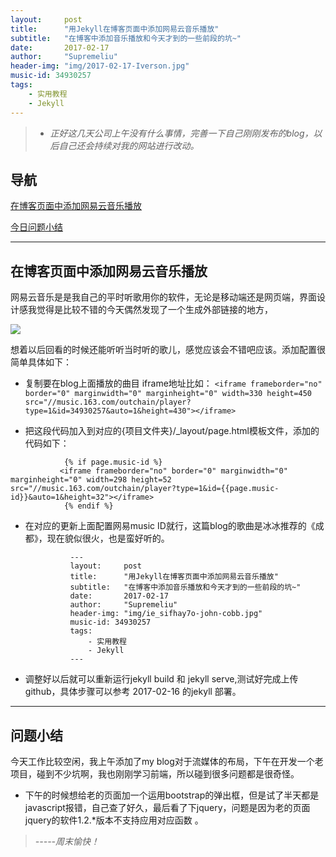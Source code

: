 ```yaml
---
layout:     post
title:      "用Jekyll在博客页面中添加网易云音乐播放"
subtitle:   "在博客中添加音乐播放和今天才到的一些前段的坑~"
date:       2017-02-17
author:     "Supremeliu"
header-img: "img/2017-02-17-Iverson.jpg"
music-id: 34930257
tags:
    - 实用教程
    - Jekyll
---
```




>* *正好这几天公司上午没有什么事情，完善一下自己刚刚发布的blog，以后自己还会持续对我的网站进行改动。*

## 导航
[在博客页面中添加网易云音乐播放](#build1)


[今日问题小结](#build2)






---
##  在博客页面中添加网易云音乐播放

网易云音乐是是我自己的平时听歌用你的软件，无论是移动端还是网页端，界面设计感我觉得是比较不错的今天偶然发现了一个生成外部链接的地方，

![](https://cl.ly/1d320F2J0Z1X/Image%202017-02-18%20at%2001.57.50.png)



想着以后回看的时候还能听听当时听的歌儿，感觉应该会不错吧应该。添加配置很简单具体如下：


* 复制要在blog上面播放的曲目 iframe地址比如：
`<iframe frameborder="no" border="0" marginwidth="0" marginheight="0" width=330 height=450 src="//music.163.com/outchain/player?type=1&id=34930257&auto=1&height=430"></iframe>`

* 把这段代码加入到对应的{项目文件夹}/_layout/page.html模板文件，添加的代码如下：

<!--网易云音乐变量为page.music-id  变量为播放歌曲的序列号-->

                {% if page.music-id %}
               <iframe frameborder="no" border="0" marginwidth="0" marginheight="0" width=298 height=52 src="//music.163.com/outchain/player?type=1&id={{page.music-id}}&auto=1&height=32"></iframe>
                {% endif %}



* 在对应的更新上面配置网易music ID就行，这篇blog的歌曲是冰冰推荐的《成都》，现在貌似很火，也是蛮好听的。


				---
				layout:     post
				title:      "用Jekyll在博客页面中添加网易云音乐播放"
				subtitle:   "在博客中添加音乐播放和今天才到的一些前段的坑~"
				date:       2017-02-17
				author:     "Supremeliu"
				header-img: "img/ie_sifhay7o-john-cobb.jpg"
				music-id: 34930257
				tags:
				    - 实用教程
				    - Jekyll
				---
           

* 调整好以后就可以重新运行jekyll build   和 jekyll serve,测试好完成上传github，具体步骤可以参考 2017-02-16 的jekyll 部署。




	
	
<p id="build2"></p>


---

## 问题小结

今天工作比较空闲，我上午添加了my blog对于流媒体的布局，下午在开发一个老项目，碰到不少坑啊，我也刚刚学习前端，所以碰到很多问题都是很奇怪。


* 下午的时候想给老的页面加一个运用bootstrap的弹出框，但是试了半天都是javascript报错，自己查了好久，最后看了下jquery，问题是因为老的页面jquery的软件1.2.*版本不支持应用对应函数 。








>*-----周末愉快！*





